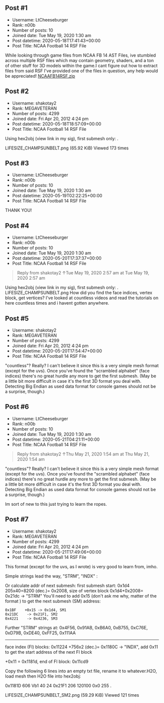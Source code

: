 ## Post #1
- Username: LtCheeseburger
- Rank: n00b
- Number of posts: 10
- Joined date: Tue May 19, 2020 1:30 am
- Post datetime: 2020-05-18T17:41:43+00:00
- Post Title: NCAA Football 14 RSF File

While looking through game files from NCAA FB 14 AST Files, ive stumbled across multiple RSF files which may contain geometry, shaders, and a ton of other stuff for 3D models within the game.I cant figure out how to extract files from said RSF  I've provided one of the files in question, any help would be appreciated!
[NCAAFB14RSF.zip](https://xentaxbackup.github.io/file/18167_NCAAFB14RSF.zip)
## Post #2
- Username: shakotay2
- Rank: MEGAVETERAN
- Number of posts: 4299
- Joined date: Fri Apr 20, 2012 4:24 pm
- Post datetime: 2020-05-18T18:57:09+00:00
- Post Title: NCAA Football 14 RSF File

Using hex2obj (view link in my sig), first submesh only:
.



LIFESIZE_CHAMPSUNBELT.png (65.92 KiB) Viewed 173 times
## Post #3
- Username: LtCheeseburger
- Rank: n00b
- Number of posts: 10
- Joined date: Tue May 19, 2020 1:30 am
- Post datetime: 2020-05-19T02:22:25+00:00
- Post Title: NCAA Football 14 RSF File

THANK YOU!
## Post #4
- Username: LtCheeseburger
- Rank: n00b
- Number of posts: 10
- Joined date: Tue May 19, 2020 1:30 am
- Post datetime: 2020-05-20T17:37:37+00:00
- Post Title: NCAA Football 14 RSF File

> Reply from shakotay2 ↑Tue May 19, 2020 2:57 am at Tue May 19, 2020 2:57 am
>
> 
Using hex2obj (view link in my sig), first submesh only:
.
LIFESIZE_CHAMPSUNBELT.png
How did you find the face indices, vertex block, get vertices? I've looked at countless videos and read the tutorials on here countless times and i havent gotten anywhere.
## Post #5
- Username: shakotay2
- Rank: MEGAVETERAN
- Number of posts: 4299
- Joined date: Fri Apr 20, 2012 4:24 pm
- Post datetime: 2020-05-20T17:54:47+00:00
- Post Title: NCAA Football 14 RSF File

"countless"? Really? I can't believe it since this is a very simple mesh format (except for the uvs). Once you've found the "scrambled alphabet" (face indices) there's no great hurdle any more to get the first submesh. (May be a little bit more difficult in case it's the first 3D format you deal with. Detecting Big Endian as used data format for console games should not be a surprise, though.)
## Post #6
- Username: LtCheeseburger
- Rank: n00b
- Number of posts: 10
- Joined date: Tue May 19, 2020 1:30 am
- Post datetime: 2020-05-21T04:21:11+00:00
- Post Title: NCAA Football 14 RSF File

> Reply from shakotay2 ↑Thu May 21, 2020 1:54 am at Thu May 21, 2020 1:54 am
>
> 
"countless"? Really? I can't believe it since this is a very simple mesh format (except for the uvs). Once you've found the "scrambled alphabet" (face indices) there's no great hurdle any more to get the first submesh. (May be a little bit more difficult in case it's the first 3D format you deal with. Detecting Big Endian as used data format for console games should not be a surprise, though.)

Im sort of new to this just trying to learn the ropes.
## Post #7
- Username: shakotay2
- Rank: MEGAVETERAN
- Number of posts: 4299
- Joined date: Fri Apr 20, 2012 4:24 pm
- Post datetime: 2020-05-21T17:49:06+00:00
- Post Title: NCAA Football 14 RSF File

This format (except for the uvs, as I wrote) is very good to learn from, imho.

Simple strings lead the way, "STRM", "INDX" :

Or calculate addr of next submesh:
first submesh start: 0x1d4
205x40=8200 (dec.)= 0x2008, size of vertex block
0x1d4+0x2008= 0x21dc -> "STRM"
You'll need to add 0x15 (don't ask me why, matter of the format  ) to get the next submesh (SM) address:

    0x1BF    +0x15 -> 0x1d4, SM1 
    0x21DC    -> 0x21F1, SM2
    0x4221    -> 0x4236, SM3
Further "STRM" strings at:
    0x4F56, 0x91AB,  0xB6A0, 0xB755, 0xC76E, 0xD79B, 0xDE40, 0xFF25, 0x111AA

-------------------------
face index (FI) blocks:
0x11224 +756x2 (dec.)= 0x1180C ->  "INDX", add 0x11 to get the start address of the next FI block

+0x11 = 0x1181d, end of FI block:  0x11cd9

Copy the following 6 lines into an empty txt file, rename it to whatever.H2O, load mesh then H2O file into hex2obj:

0x1181D 606
Vb1
40 24
0x21F1 206
120100
0x0 255
.



LIFESIZE_CHAMPSUNBELT_SM2.png (59.29 KiB) Viewed 121 times
